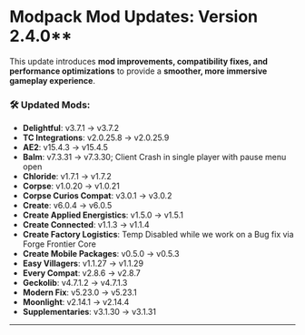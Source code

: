 # **Modpack Mod Updates**: Version 2.4.0** 

This update introduces **mod improvements, compatibility fixes, and performance optimizations** to provide a **smoother, more immersive gameplay experience**.  
### 🛠 **Updated Mods:**  
- **Delightful**: v3.7.1 → v3.7.2
- **TC Integrations**: v2.0.25.8 → v2.0.25.9
- **AE2**: v15.4.3 → v15.4.5
- **Balm**: v7.3.31 → v7.3.30; Client Crash in single player with pause menu open
- **Chloride**: v1.7.1 → v1.7.2
- **Corpse**: v1.0.20 → v1.0.21
- **Corpse Curios Compat**: v3.0.1 → v3.0.2
- **Create**: v6.0.4 → v6.0.5
- **Create Applied Energistics**: v1.5.0 → v1.5.1
- **Create Connected**: v1.1.3 → v1.1.4
- **Create Factory Logistics**: Temp Disabled while we work on a Bug fix via Forge Frontier Core
- **Create Mobile Packages**: v0.5.0 → v0.5.3
- **Easy Villagers**: v1.1.27 → v1.1.29
- **Every Compat**: v2.8.6 → v2.8.7
- **Geckolib**: v4.7.1.2 → v4.7.1.3
- **Modern Fix**: v5.23.0 → v5.23.1
- **Moonlight**: v2.14.1 → v2.14.4
- **Supplementaries**: v3.1.30 → v3.1.31
---